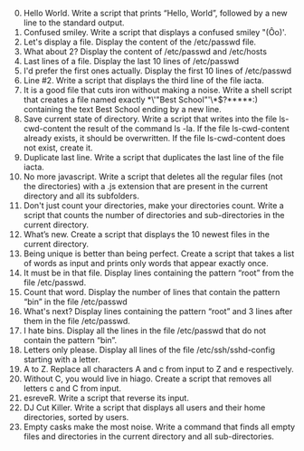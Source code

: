 0. Hello World.  Write a script that prints “Hello, World”, followed by a new line to the standard output.
1. Confused smiley.  Write a script that displays a confused smiley "(Ôo)'.
2. Let's display a file.  Display the content of the /etc/passwd file.
3. What about 2?  Display the content of /etc/passwd and /etc/hosts
4. Last lines of a file.  Display the last 10 lines of /etc/passwd
5. I'd prefer the first ones actually.  Display the first 10 lines of /etc/passwd
6. Line #2.  Write a script that displays the third line of the file iacta.
7. It is a good file that cuts iron without making a noise.  Write a shell script that creates a file named exactly \*\\'"Best School"\'\\*$\?\*\*\*\*\*:) containing the text Best School ending by a new line.
8. Save current state of directory.  Write a script that writes into the file ls-cwd-content the result of the command ls -la. If the file ls-cwd-content already exists, it should be overwritten. If the file ls-cwd-content does not exist, create it.
9. Duplicate last line.  Write a script that duplicates the last line of the file iacta.
10. No more javascript.  Write a script that deletes all the regular files (not the directories) with a .js extension that are present in the current directory and all its subfolders.
11. Don't just count your directories, make your directories count.  Write a script that counts the number of directories and sub-directories in the current directory.
12. What’s new.  Create a script that displays the 10 newest files in the current directory.
13. Being unique is better than being perfect.  Create a script that takes a list of words as input and prints only words that appear exactly once.
14. It must be in that file.  Display lines containing the pattern “root” from the file /etc/passwd.
15. Count that word.  Display the number of lines that contain the pattern “bin” in the file /etc/passwd
16. What's next?  Display lines containing the pattern “root” and 3 lines after them in the file /etc/passwd.
17. I hate bins.  Display all the lines in the file /etc/passwd that do not contain the pattern “bin”.
18. Letters only please.  Display all lines of the file /etc/ssh/sshd-config starting with a letter.
19. A to Z.  Replace all characters A and c from input to Z and e respectively.
20. Without C, you would live in hiago. Create a script that removes all letters c and C from input.
21. esreveR. Write a script that reverse its input.
22. DJ Cut Killer.  Write a script that displays all users and their home directories, sorted by users.
23. Empty casks make the most noise.  Write a command that finds all empty files and directories in the current directory and all sub-directories.
